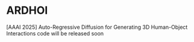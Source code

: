 # ARDHOI
[AAAI 2025] Auto-Regressive Diffusion for Generating 3D Human-Object Interactions
code will be released soon

